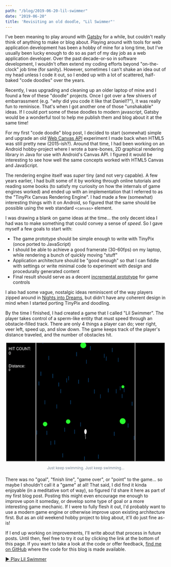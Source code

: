 ```yaml
---
path: "/blog/2019-06-20-lil-swimmer"
date: "2019-06-20"
title: 'Revisiting an old doodle, "Lil Swimmer"'
---
```


I've been meaning to play around with [Gatsby](https://www.gatsbyjs.org/) for a while, but couldn't really think of anything to make or blog about. Playing around with tools for web application development has been a hobby of mine for a long time, but I've usually been lucky enough to do so as part of my day job as a web application developer. Over the past decade-or-so in software development, I wouldn't often extend my coding efforts beyond "on-the-clock" job time (for sanity). However, sometimes I can't shake an idea out of my head unless I code it out, so I ended up with a lot of scattered, half-baked "code doodles" over the years.

Recently, I was upgrading and cleaning up an older laptop of mine and I found a few of these "doodle" projects. Once I got over a few shivers of embarrassment (e.g. "_why_ did you code it like that Daniel!?"), it was really fun to reminisce. That's when I got another one of those "unshakable" ideas. If I could port some of these doodles to modern javascript, Gatsby would be a wonderful tool to help me publish them and blog about it at the same time!

For my first "code doodle" blog post, I decided to start (somewhat) simple and upgrade an old [Web Canvas API](https://developer.mozilla.org/en-US/docs/Web/API/Canvas_API) experiment I made back when HTML5 was still pretty new (2015-ish?). Around that time, I had been working on an Android hobby-project where I wrote a bare-bones, 2D graphical rendering library in Java for use with Android's Canvas API. I figured it would be interesting to see how well the same concepts worked with HTML5 Canvas and JavaScript.

The rendering engine itself was _super_ tiny (and not very capable). A few years earlier, I had built some of it by working through online tutorials and reading some books (to satisfy my curiosity on how the internals of game engines worked) and ended up with an implementation that I referred to as the "TinyPix Canvas Rendering Engine". I had made a few (somewhat) interesting things with it on Android, so figured that the same should be possible using the web standard `<canvas>` element.

I was drawing a blank on game ideas at the time... the only decent idea I had was to make something that could convey a sense of _speed_. So I gave myself a few goals to start with:

- The game prototype should be simple enough to write with TinyPix (once ported to JavaScript)
- I should be able to achieve a good framerate (30-60fps) on my laptop, while rendering a bunch of quickly moving "stuff"
- Application architecture should be "good enough" so that I can fiddle with settings or write minimal code to experiment with design and procedurally generated content
- Final result should serve as a decent [incremental prototype](http://hci.ilikecake.ie/env_prototypes.htm) for game controls

I also had some vague, nostalgic ideas reminiscent of the way players zipped around in [Nights into Dreams](https://en.wikipedia.org/wiki/Nights_into_Dreams), but didn't have any coherent design in mind when I started porting TinyPix and doodling.

By the time I finished, I had created a game that I called "Lil Swimmer". The player takes control of a sperm-like entity that must speed through an obstacle-filled track. There are only 4 things a player can do; veer right, veer left, speed up, and slow down. The game keeps track of the player's distance traveled, and the number of obstacles hit.

![Lil Swimmer Game Screenshot](./2019-06-20-lil-swimmer-screenshot-1.png)

<div style="text-align: center; margin: -0.5rem 0 0.5rem 0;">
  <sup style="color: slategray;">Just keep swimming. Just keep swimming...</sup>
</div>

There was no "goal", "finish line", "game over", or "point" to the game... so maybe I shouldn't call it a "game" at all! That said, I did find it kinda enjoyable (in a meditative sort of way), so figured I'd share it here as part of my first blog post. Posting this might even encourage me enough to improve upon it someday, or develop some type of goal or a more interesting game mechanic. If I were to fully flesh it out, I'd probably want to use a modern game engine or otherwise improve upon existing architecture first. But as an old weekend hobby project to blog about, it'll do just fine as-is!

If I end up working on improvements, I'll write about that process in future posts. Until then, feel free to try it out by clicking the link at the bottom of this page. If you want to take a look at the code or offer feedback, [find me on GitHub](https://github.com/darthrellimnad/haukenaut-blog) where the code for this blog is made available.

[&#9658; Play Lil Swimmer](/lil-swimmer)
